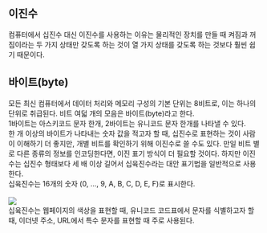 ## 이진수
컴퓨터에서 십진수 대신 이진수를 사용하는 이유는 물리적인 장치를 만들 때 켜짐과 꺼짐이라는 두 가지 상태만 갖도록 하는 것이 열 가지 상태를 갖도록 하는 것보다 훨씬 쉽기 때문이다.

## 바이트(byte)
모든 최신 컴퓨터에서 데이터 처리와 메모리 구성의 기본 단위는 8비트로, 이는 하나의 단위로 취급된다. 비트 여덟 개의 모음은 바이트(byte)라고 한다.   
1바이트는 아스키코드 문자 한개, 2바이트는 유니코드 문자 한개를 나타낼 수 있다.   
한 개 이상의 바이트가 나타내는 숫자 값을 적고자 할 때, 십진수로 표현하는 것이 사람이 이해하기 더 좋지만, 개별 비트를 확인하기 위해 이진수로 쓸 수도 있다. 만일 비트 별로 다른 종류의 정보를 인코딩한다면, 이진 표기 방식이 더 필요할 것이다. 하지만 이진수는 십진수 형태보다 세 배 이상 길어서 십육진수라는 대안 표기법을 일반적으로 사용한다.   
십육진수는 16개의 숫자 (0, ..., 9, A, B, C, D, E, F)로 표시한다.   
<br/>
<img src="https://illustrationprize.com/images/electronic-terms/hexadecimal-to-binary-amp-binary-to-hexadecimal-conversion-methods.jpg">
<br/>
십육진수는 웹페이지의 색상을 표현할 때, 유니코드 코드표에서 문자를 식별하고자 할 때, 이더넷 주소, URL에서 특수 문자를 표현할 때 주로 사용된다.